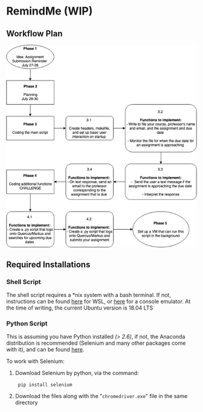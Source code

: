 # RemindMe (WIP)


<!-- ## Built From:
![Selenium](https://www.seleniumhq.org/images/big-logo.png "Selenium")
<img src="https://www.seleniumhq.org/images/big-logo.png" width="150" height="150"><img src="https://www.python.org/static/opengraph-icon-200x200.png" width="150" height="150"><img src="https://www.macworld.co.uk/cmsdata/features/3608274/Terminalicon2_thumb800.png" width="250" height="150">
![Python](https://www.python.org/static/opengraph-icon-200x200.png  "Python") -->

## Workflow Plan

<img src="./other/remind-me workflow .png">

## Required Installations
### Shell Script

The shell script requires a *nix system with a bash terminal. If not, instructions can be found [here](https://docs.microsoft.com/en-us/windows/wsl/install-win10) for WSL, or [here](https://cmder.net/) for a console emulator. At the time of writing, the current Ubuntu version is 18.04 LTS


### Python Script
This is assuming you have Python installed _(> 2.6)_, if not, the Anaconda distribution is recommended (Selenium and many other packages come with it), and can be found [here](https://www.anaconda.com/distribution/).

To work with Selenium:

1. Download Selenium by python, via the command:

        pip install selenium

2. Download the files along with the "```chromedriver.exe```" file in the same directory